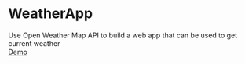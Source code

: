 # WeatherApp
Use Open Weather Map API to build a web app that can be used to get current weather<br>
[Demo](http://www.yahoo.com.tw/)
